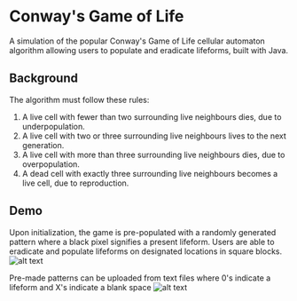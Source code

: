 # Conway's Game of Life
A simulation of the popular Conway's Game of Life cellular automaton algorithm allowing users to populate and eradicate lifeforms, built with Java.

## Background
The algorithm must follow these rules:
1. A live cell with fewer than two surrounding live neighbours dies, due to underpopulation.
2. A live cell with two or three surrounding live neighbours lives to the next generation.
3. A live cell with more than three surrounding live neighbours dies, due to overpopulation.
4. A dead cell with exactly three surrounding live neighbours becomes a live cell, due to reproduction.


## Demo

Upon initialization, the game is pre-populated with a randomly generated pattern where a black pixel signifies a present lifeform. Users are able to eradicate and populate lifeforms on designated locations in square blocks.
![alt text](https://github.com/nasark/GameofLife/blob/master/demos/demo1.gif "First Demo")



Pre-made patterns can be uploaded from text files where 0's indicate a lifeform and X's indicate a blank space
![alt text](https://github.com/nasark/GameofLife/blob/master/demos/demo2.gif "Second Demo")
